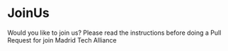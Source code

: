 # JoinUs
Would you like to join us? Please read the instructions before doing a Pull Request for join Madrid Tech Alliance
